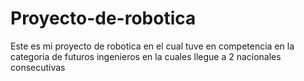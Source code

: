 # Proyecto-de-robotica
Este es mi proyecto de robotica en el cual tuve en competencia 
en la categoria de futuros ingenieros en la cuales llegue a 2 nacionales consecutivas
